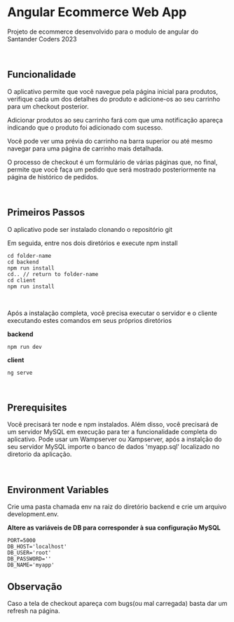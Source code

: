 # Angular Ecommerce Web App

Projeto de ecommerce desenvolvido para o modulo de angular do Santander Coders 2023

<br/>

## Funcionalidade

O aplicativo permite que você navegue pela página inicial para produtos, verifique cada um dos detalhes do produto e adicione-os ao seu carrinho para um checkout posterior.

Adicionar produtos ao seu carrinho fará com que uma notificação apareça indicando que o produto foi adicionado com sucesso.

Você pode ver uma prévia do carrinho na barra superior ou até mesmo navegar para uma página de carrinho mais detalhada.

O processo de checkout é um formulário de várias páginas que, no final, permite que você faça um pedido que será mostrado posteriormente na página de histórico de pedidos.

<br/>

## Primeiros Passos

O aplicativo pode ser instalado clonando o repositório git

Em seguida, entre nos dois diretórios e execute npm install

```
cd folder-name
cd backend
npm run install
cd.. // return to folder-name
cd client
npm run install
```

<br/>

Após a instalação completa, você precisa executar o servidor e o cliente executando estes comandos em seus próprios diretórios

**backend**

```
npm run dev
```

**client**

```
ng serve
```

<br/>

## Prerequisites

Você precisará ter node e npm instalados. Além disso, você precisará de um servidor MySQL em execução para ter a funcionalidade completa do aplicativo. Pode usar um Wampserver ou Xampserver, após a instalção do seu servidor MySQL importe o banco de dados 'myapp.sql' localizado no diretorio da aplicação.

<br/>

## Environment Variables

Crie uma pasta chamada env na raiz do diretório backend e crie um arquivo development.env.

**Altere as variáveis de DB para corresponder à sua configuração MySQL**

```
PORT=5000
DB_HOST='localhost'
DB_USER='root'
DB_PASSWORD=''
DB_NAME='myapp'
```


## Observação
Caso a tela de checkout apareça com bugs(ou mal carregada) basta dar um refresh na página.
